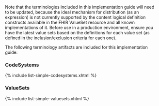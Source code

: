 Note that the terminologies included in this implementation guide will need to be updated, because the ideal mechanism for distribution (as an expression) is not currently supported by the content logical definition constructs available in the FHIR ValueSet resource and all known implementations of it. Before use in a production environment, ensure you have the latest value sets based on the definitions for each value set (as defined in the inclusion/exclusion criteria for each one).

  The following terminology artifacts are included for this implementation guide:

### CodeSystems
{% include list-simple-codesystems.xhtml %}

### ValueSets
{% include list-simple-valuesets.xhtml %}